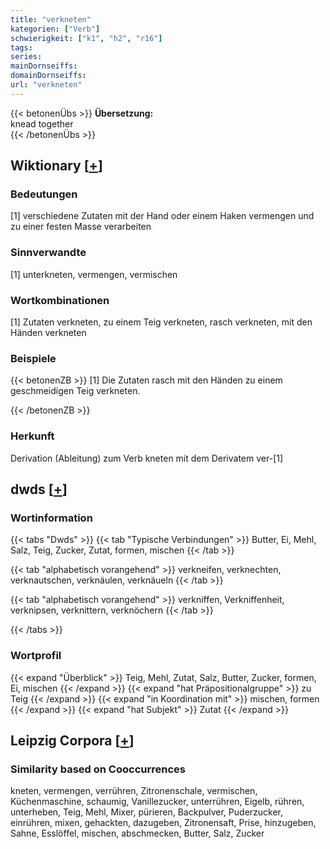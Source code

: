 ```yaml
---
title: "verkneten"
kategorien: ["Verb"]
schwierigkeit: ["k1", "h2", "r16"]
tags:
series:
mainDornseiffs:
domainDornseiffs:
url: "verkneten"
---
```


{{< betonenÜbs >}}
**Übersetzung:**  
knead together  
{{< /betonenÜbs >}}

## Wiktionary [[+](https://de.wiktionary.org/wiki/verkneten)]

### Bedeutungen
[1] verschiedene Zutaten mit der Hand oder einem Haken vermengen und zu einer festen Masse verarbeiten  

### Sinnverwandte
[1] unterkneten, vermengen, vermischen  

### Wortkombinationen
[1] Zutaten verkneten, zu einem Teig verkneten, rasch verkneten, mit den Händen verkneten  

### Beispiele
{{< betonenZB >}}
[1] Die Zutaten rasch mit den Händen zu einem geschmeidigen Teig verkneten.  

{{< /betonenZB >}}
### Herkunft
Derivation (Ableitung) zum Verb kneten mit dem Derivatem ver-[1]  



## dwds [[+](https://www.dwds.de/wb/verkneten)]

### Wortinformation
{{< tabs "Dwds" >}}
{{< tab "Typische Verbindungen" >}}
Butter, Ei, Mehl, Salz, Teig, Zucker, Zutat, formen, mischen
{{< /tab >}}

{{< tab "alphabetisch vorangehend" >}}
verkneifen, verknechten, verknautschen, verknäulen, verknäueln
{{< /tab >}}

{{< tab "alphabetisch vorangehend" >}}
verkniffen, Verkniffenheit, verknipsen, verknittern, verknöchern
{{< /tab >}}

{{< /tabs >}}

### Wortprofil
{{< expand "Überblick" >}} Teig, Mehl, Zutat, Salz, Butter, Zucker, formen, Ei, mischen {{< /expand >}}
{{< expand "hat Präpositionalgruppe" >}} zu Teig {{< /expand >}}
{{< expand "in Koordination mit" >}} mischen, formen {{< /expand >}}
{{< expand "hat Subjekt" >}} Zutat {{< /expand >}}

## Leipzig Corpora [[+](https://corpora.uni-leipzig.de/en/res?word=verkneten&corpusId=deu_newscrawl-public_2018)]


### Similarity based on Cooccurrences
kneten, vermengen, verrühren, Zitronenschale, vermischen, Küchenmaschine, schaumig, Vanillezucker, unterrühren, Eigelb, rühren, unterheben, Teig, Mehl, Mixer, pürieren, Backpulver, Puderzucker, einrühren, mixen, gehackten, dazugeben, Zitronensaft, Prise, hinzugeben, Sahne, Esslöffel, mischen, abschmecken, Butter, Salz, Zucker


